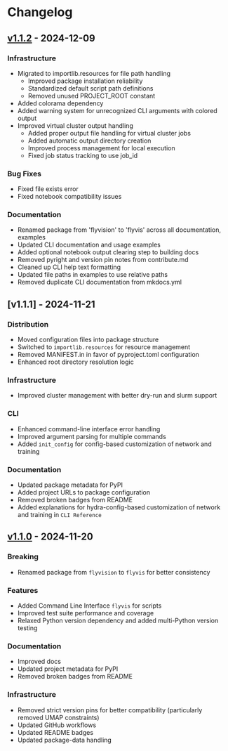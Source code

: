 # Changelog

## [v1.1.2] - 2024-12-09

### Infrastructure
- Migrated to importlib.resources for file path handling
  - Improved package installation reliability
  - Standardized default script path definitions
  - Removed unused PROJECT_ROOT constant
- Added colorama dependency
- Added warning system for unrecognized CLI arguments with colored output
- Improved virtual cluster output handling
  - Added proper output file handling for virtual cluster jobs
  - Added automatic output directory creation
  - Improved process management for local execution
  - Fixed job status tracking to use job_id

### Bug Fixes
- Fixed file exists error
- Fixed notebook compatibility issues

### Documentation
- Renamed package from 'flyvision' to 'flyvis' across all documentation, examples
- Updated CLI documentation and usage examples
- Added optional notebook output clearing step to building docs
- Removed pyright and version pin notes from contribute.md
- Cleaned up CLI help text formatting
- Updated file paths in examples to use relative paths
- Removed duplicate CLI documentation from mkdocs.yml

[v1.1.2]: https://github.com/TuragaLab/flyvis/releases/tag/v1.1.2

## [v1.1.1] - 2024-11-21

### Distribution
- Moved configuration files into package structure
- Switched to `importlib.resources` for resource management
- Removed MANIFEST.in in favor of pyproject.toml configuration
- Enhanced root directory resolution logic

### Infrastructure
- Improved cluster management with better dry-run and slurm support

### CLI
- Enhanced command-line interface error handling
- Improved argument parsing for multiple commands
- Added `init_config` for config-based customization of network and training

### Documentation
- Updated package metadata for PyPI
- Added project URLs to package configuration
- Removed broken badges from README
- Added explanations for hydra-config-based customization of network and training in `CLI Reference`

## [v1.1.0] - 2024-11-20

### Breaking
- Renamed package from `flyvision` to `flyvis` for better consistency

### Features
- Added Command Line Interface `flyvis` for scripts
- Improved test suite performance and coverage
- Relaxed Python version dependency and added multi-Python version testing

### Documentation
- Improved docs
- Updated project metadata for PyPI
- Removed broken badges from README

### Infrastructure
- Removed strict version pins for better compatibility (particularly removed UMAP constraints)
- Updated GitHub workflows
- Updated README badges
- Updated package-data handling

[v1.1.0]: https://github.com/TuragaLab/flyvis/releases/tag/v1.1.0
